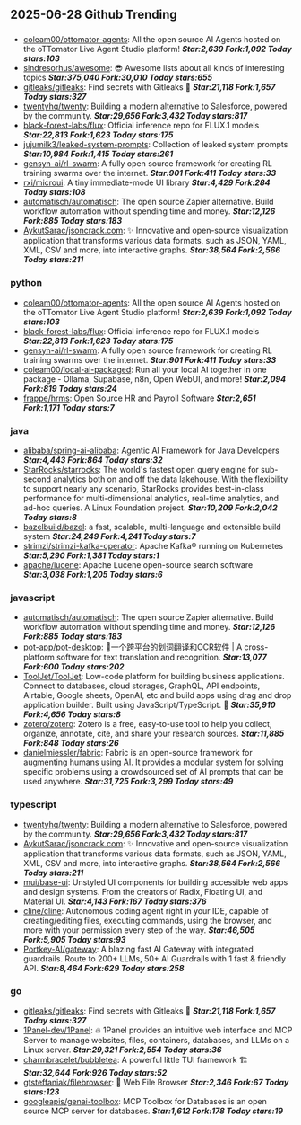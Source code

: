 ## 2025-06-28 Github Trending

### 
* [coleam00/ottomator-agents](https://github.com/coleam00/ottomator-agents): All the open source AI Agents hosted on the oTTomator Live Agent Studio platform! ***Star:2,639 Fork:1,092 Today stars:103***
* [sindresorhus/awesome](https://github.com/sindresorhus/awesome): 😎 Awesome lists about all kinds of interesting topics ***Star:375,040 Fork:30,010 Today stars:655***
* [gitleaks/gitleaks](https://github.com/gitleaks/gitleaks): Find secrets with Gitleaks 🔑 ***Star:21,118 Fork:1,657 Today stars:327***
* [twentyhq/twenty](https://github.com/twentyhq/twenty): Building a modern alternative to Salesforce, powered by the community. ***Star:29,656 Fork:3,432 Today stars:817***
* [black-forest-labs/flux](https://github.com/black-forest-labs/flux): Official inference repo for FLUX.1 models ***Star:22,813 Fork:1,623 Today stars:175***
* [jujumilk3/leaked-system-prompts](https://github.com/jujumilk3/leaked-system-prompts): Collection of leaked system prompts ***Star:10,984 Fork:1,415 Today stars:261***
* [gensyn-ai/rl-swarm](https://github.com/gensyn-ai/rl-swarm): A fully open source framework for creating RL training swarms over the internet. ***Star:901 Fork:411 Today stars:33***
* [rxi/microui](https://github.com/rxi/microui): A tiny immediate-mode UI library ***Star:4,429 Fork:284 Today stars:108***
* [automatisch/automatisch](https://github.com/automatisch/automatisch): The open source Zapier alternative. Build workflow automation without spending time and money. ***Star:12,126 Fork:885 Today stars:183***
* [AykutSarac/jsoncrack.com](https://github.com/AykutSarac/jsoncrack.com): ✨ Innovative and open-source visualization application that transforms various data formats, such as JSON, YAML, XML, CSV and more, into interactive graphs. ***Star:38,564 Fork:2,566 Today stars:211***

### python
* [coleam00/ottomator-agents](https://github.com/coleam00/ottomator-agents): All the open source AI Agents hosted on the oTTomator Live Agent Studio platform! ***Star:2,639 Fork:1,092 Today stars:103***
* [black-forest-labs/flux](https://github.com/black-forest-labs/flux): Official inference repo for FLUX.1 models ***Star:22,813 Fork:1,623 Today stars:175***
* [gensyn-ai/rl-swarm](https://github.com/gensyn-ai/rl-swarm): A fully open source framework for creating RL training swarms over the internet. ***Star:901 Fork:411 Today stars:33***
* [coleam00/local-ai-packaged](https://github.com/coleam00/local-ai-packaged): Run all your local AI together in one package - Ollama, Supabase, n8n, Open WebUI, and more! ***Star:2,094 Fork:819 Today stars:24***
* [frappe/hrms](https://github.com/frappe/hrms): Open Source HR and Payroll Software ***Star:2,651 Fork:1,171 Today stars:7***

### java
* [alibaba/spring-ai-alibaba](https://github.com/alibaba/spring-ai-alibaba): Agentic AI Framework for Java Developers ***Star:4,443 Fork:864 Today stars:32***
* [StarRocks/starrocks](https://github.com/StarRocks/starrocks): The world's fastest open query engine for sub-second analytics both on and off the data lakehouse. With the flexibility to support nearly any scenario, StarRocks provides best-in-class performance for multi-dimensional analytics, real-time analytics, and ad-hoc queries. A Linux Foundation project. ***Star:10,209 Fork:2,042 Today stars:8***
* [bazelbuild/bazel](https://github.com/bazelbuild/bazel): a fast, scalable, multi-language and extensible build system ***Star:24,249 Fork:4,241 Today stars:7***
* [strimzi/strimzi-kafka-operator](https://github.com/strimzi/strimzi-kafka-operator): Apache Kafka® running on Kubernetes ***Star:5,290 Fork:1,381 Today stars:1***
* [apache/lucene](https://github.com/apache/lucene): Apache Lucene open-source search software ***Star:3,038 Fork:1,205 Today stars:6***

### javascript
* [automatisch/automatisch](https://github.com/automatisch/automatisch): The open source Zapier alternative. Build workflow automation without spending time and money. ***Star:12,126 Fork:885 Today stars:183***
* [pot-app/pot-desktop](https://github.com/pot-app/pot-desktop): 🌈一个跨平台的划词翻译和OCR软件 | A cross-platform software for text translation and recognition. ***Star:13,077 Fork:600 Today stars:202***
* [ToolJet/ToolJet](https://github.com/ToolJet/ToolJet): Low-code platform for building business applications. Connect to databases, cloud storages, GraphQL, API endpoints, Airtable, Google sheets, OpenAI, etc and build apps using drag and drop application builder. Built using JavaScript/TypeScript. 🚀 ***Star:35,910 Fork:4,656 Today stars:8***
* [zotero/zotero](https://github.com/zotero/zotero): Zotero is a free, easy-to-use tool to help you collect, organize, annotate, cite, and share your research sources. ***Star:11,885 Fork:848 Today stars:26***
* [danielmiessler/fabric](https://github.com/danielmiessler/fabric): Fabric is an open-source framework for augmenting humans using AI. It provides a modular system for solving specific problems using a crowdsourced set of AI prompts that can be used anywhere. ***Star:31,725 Fork:3,299 Today stars:49***

### typescript
* [twentyhq/twenty](https://github.com/twentyhq/twenty): Building a modern alternative to Salesforce, powered by the community. ***Star:29,656 Fork:3,432 Today stars:817***
* [AykutSarac/jsoncrack.com](https://github.com/AykutSarac/jsoncrack.com): ✨ Innovative and open-source visualization application that transforms various data formats, such as JSON, YAML, XML, CSV and more, into interactive graphs. ***Star:38,564 Fork:2,566 Today stars:211***
* [mui/base-ui](https://github.com/mui/base-ui): Unstyled UI components for building accessible web apps and design systems. From the creators of Radix, Floating UI, and Material UI. ***Star:4,143 Fork:167 Today stars:376***
* [cline/cline](https://github.com/cline/cline): Autonomous coding agent right in your IDE, capable of creating/editing files, executing commands, using the browser, and more with your permission every step of the way. ***Star:46,505 Fork:5,905 Today stars:93***
* [Portkey-AI/gateway](https://github.com/Portkey-AI/gateway): A blazing fast AI Gateway with integrated guardrails. Route to 200+ LLMs, 50+ AI Guardrails with 1 fast & friendly API. ***Star:8,464 Fork:629 Today stars:258***

### go
* [gitleaks/gitleaks](https://github.com/gitleaks/gitleaks): Find secrets with Gitleaks 🔑 ***Star:21,118 Fork:1,657 Today stars:327***
* [1Panel-dev/1Panel](https://github.com/1Panel-dev/1Panel): 🔥 1Panel provides an intuitive web interface and MCP Server to manage websites, files, containers, databases, and LLMs on a Linux server. ***Star:29,321 Fork:2,554 Today stars:36***
* [charmbracelet/bubbletea](https://github.com/charmbracelet/bubbletea): A powerful little TUI framework 🏗 ***Star:32,644 Fork:926 Today stars:52***
* [gtsteffaniak/filebrowser](https://github.com/gtsteffaniak/filebrowser): 📂 Web File Browser ***Star:2,346 Fork:67 Today stars:123***
* [googleapis/genai-toolbox](https://github.com/googleapis/genai-toolbox): MCP Toolbox for Databases is an open source MCP server for databases. ***Star:1,612 Fork:178 Today stars:19***
